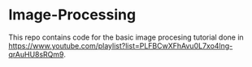 Image-Processing
================

This repo contains code for the basic image procesing tutorial done in https://www.youtube.com/playlist?list=PLFBCwXFhAvu0L7xo4lng-qrAuHU8sRQm9.
